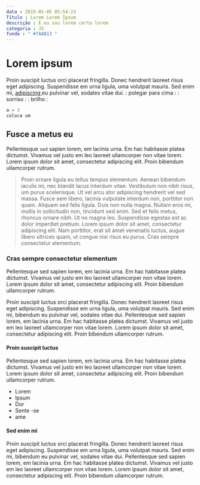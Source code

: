 ```yaml
---
data : 2015-01-05 05:54:23
Título : Lorem Lorem Ipsum
descrição : E eu sou lorem certo lorem
categoria : JS
fundo : " #7AAB13 "
---
```


#  Lorem ipsum

Proin suscipit luctus orci placerat fringilla. Donec hendrerit laoreet risus eget adipiscing. Suspendisse em urna ligula, uma volutpat mauris. Sed enim mi, [ adipiscing ](http://google.com) eu pulvinar vel, sodales vitae dui. : polegar para cima :  : sorriso :  : brilho :

```javascript
a = 3
coloca um
```

##  Fusce a metus eu

Pellentesque `sed` sapien lorem, em lacinia urna. Em hac habitasse platea dictumst. Vivamus vel justo em leo laoreet ullamcorper non vitae lorem. Lorem ipsum dolor sit amet, consectetur adipiscing elit. Proin bibendum ullamcorper rutrum.

> Proin ornare ligula eu tellus tempus elementum. Aenean bibendum iaculis mi, nec blandit lacus interdum vitae. Vestibulum non nibh risus, um purus scelerisque. Ut vel arcu ator adipiscing hendrerit vel sed massa. Fusce sem libero, lacinia vulputate interdum non, porttitor non quam. Aliquam sed felis lígula. Duis non nulla magna.
Nullam eros mi, mollis in sollicitudin non, tincidunt sed enim. Sed et felis metus, rhoncus ornare nibh. Ut no magna leo. Suspendisse egestas est ac dolor imperdiet pretium. Lorem ipsum dolor sit amet, consectetur adipiscing elit. Nam porttitor, erat sit amet venenatis luctus, augue libero ultrices quam, ut congue nisi risus eu purus. Cras sempre consectetur elementum.

###  Cras sempre consectetur elementum

Pellentesque sed sapien lorem, em lacinia urna. Em hac habitasse platea dictumst. Vivamus vel justo em leo laoreet ullamcorper non vitae lorem. Lorem ipsum dolor sit amet, consectetur adipiscing elit. Proin bibendum ullamcorper rutrum.

Proin suscipit luctus orci placerat fringilla. Donec hendrerit laoreet risus eget adipiscing. Suspendisse em urna ligula, uma volutpat mauris. Sed enim mi, bibendum eu pulvinar vel, sodales vitae dui. Pellentesque sed sapien lorem, em lacinia urna. Em hac habitasse platea dictumst. Vivamus vel justo em leo laoreet ullamcorper non vitae lorem. Lorem ipsum dolor sit amet, consectetur adipiscing elit. Proin bibendum ullamcorper rutrum.

####  Proin suscipit luctus

Pellentesque sed sapien lorem, em lacinia urna. Em hac habitasse platea dictumst. Vivamus vel justo em leo laoreet ullamcorper non vitae lorem. Lorem ipsum dolor sit amet, consectetur adipiscing elit. Proin bibendum ullamcorper rutrum.

- Lorem
- Ipsum
- Dor
- Sente -se
- ame

####  Sed enim mi

Proin suscipit luctus orci placerat fringilla. Donec hendrerit laoreet risus eget adipiscing. Suspendisse em urna ligula, uma volutpat mauris. Sed enim mi, bibendum eu pulvinar vel, sodales vitae dui. Pellentesque sed sapien lorem, em lacinia urna. Em hac habitasse platea dictumst. Vivamus vel justo em leo laoreet ullamcorper non vitae lorem. Lorem ipsum dolor sit amet, consectetur adipiscing elit. Proin bibendum ullamcorper rutrum.